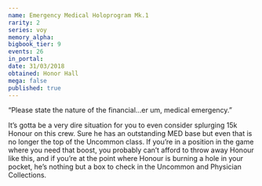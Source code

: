 ```yaml
---
name: Emergency Medical Holoprogram Mk.1
rarity: 2
series: voy
memory_alpha:
bigbook_tier: 9
events: 26
in_portal:
date: 31/03/2018
obtained: Honor Hall
mega: false
published: true
---
```


“Please state the nature of the financial...er um, medical emergency.” 

It’s gotta be a very dire situation for you to even consider splurging 15k Honour on this crew. Sure he has an outstanding MED base but even that is no longer the top of the Uncommon class. If you’re in a position in the game where you need that boost, you probably can’t afford to throw away Honour like this, and if you’re at the point where Honour is burning a hole in your pocket, he’s nothing but a box to check in the Uncommon and Physician Collections.
